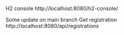 H2 console
http://localhost:8080/h2-console/


Some update on main branch
Get registration
http://localhost:8080/api/registrations

